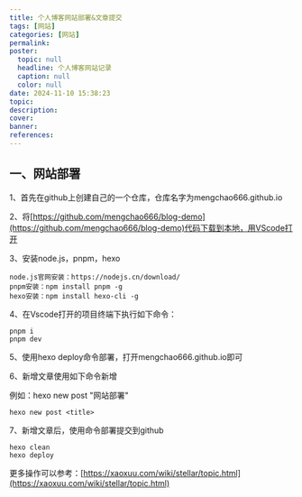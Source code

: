 ```yaml
---
title: 个人博客网站部署&文章提交
tags: [网站]
categories: [网站]
permalink: 
poster:
  topic: null
  headline: 个人博客网站记录
  caption: null
  color: null
date: 2024-11-10 15:38:23
topic:
description:
cover: 
banner: 
references:
---
```


## 一、网站部署

1、首先在github上创建自己的一个仓库，仓库名字为mengchao666.github.io

2、将[https://github.com/mengchao666/blog-demo](https://github.com/mengchao666/blog-demo)代码下载到本地，用VScode打开

3、安装node.js，pnpm，hexo

```shell
node.js官网安装：https://nodejs.cn/download/
pnpm安装：npm install pnpm -g
hexo安装：npm install hexo-cli -g
```

4、在Vscode打开的项目终端下执行如下命令：

```shell
pnpm i
pnpm dev
```

5、使用hexo deploy命令部署，打开mengchao666.github.io即可

6、新增文章使用如下命令新增

例如：hexo new post "网站部署"

```shell
hexo new post <title>
```

7、新增文章后，使用命令部署提交到github

```shell
hexo clean
hexo deploy
```

更多操作可以参考：[https://xaoxuu.com/wiki/stellar/topic.html](https://xaoxuu.com/wiki/stellar/topic.html)